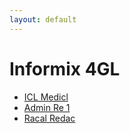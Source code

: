 ```yaml
---
layout: default
---
```

# Informix 4GL
* [ICL Medicl](/assignments/ICL%20Medicl.html)
* [Admin Re 1](/assignments/Admin%20Re%201.html)
* [Racal Redac](/assignments/Racal%20Redac.html)
